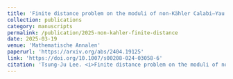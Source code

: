 ```yaml
---
title: 'Finite distance problem on the moduli of non-Kähler Calabi–Yau $\partial\bar{\partial}$-threefolds'
collection: publications
category: manuscripts
permalink: /publication/2025-non-kahler-finite-distance
date: 2025-03-19
venue: 'Mathematische Annalen'
paperurl: 'https://arxiv.org/abs/2404.19125'
link: 'https://doi.org/10.1007/s00208-024-03058-6'
citation: 'Tsung-Ju Lee. <i>Finite distance problem on the moduli of non-Kähler Calabi–Yau $\partial\bar{\partial}$-threefolds</i>. Mathematische Annalen <b>392</b>, 1541–1583 (2025). DOI: 10.1007/s00208-025-03115-8'
---
```

